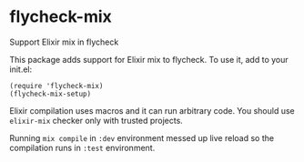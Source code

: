 # flycheck-mix
Support Elixir mix in flycheck

This package adds support for Elixir mix to flycheck.
To use it, add to your init.el:

    (require 'flycheck-mix)
    (flycheck-mix-setup)

Elixir compilation uses macros and it can run arbitrary code.
You should use `elixir-mix` checker only with trusted projects.

Running `mix compile` in `:dev` environment messed up live reload
so the compilation runs in `:test` environment.
